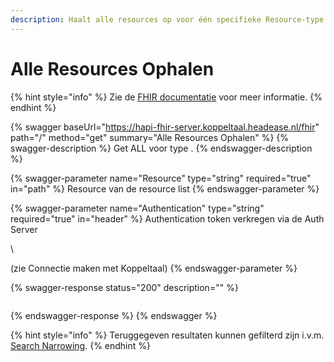 ```yaml
---
description: Haalt alle resources op voor één specifieke Resource-type
---
```


# Alle Resources Ophalen

{% hint style="info" %}
Zie de [FHIR documentatie](https://www.hl7.org/fhir/http.html#read) voor meer informatie.
{% endhint %}

{% swagger baseUrl="https://hapi-fhir-server.koppeltaal.headease.nl/fhir" path="/<Resource>" method="get" summary="Alle Resources Ophalen" %}
{% swagger-description %}
Get ALL voor type <Resource>.
{% endswagger-description %}

{% swagger-parameter name="Resource" type="string" required="true" in="path" %}
Resource van de resource list
{% endswagger-parameter %}

{% swagger-parameter name="Authentication" type="string" required="true" in="header" %}
Authentication token verkregen via de Auth Server

\


(zie Connectie maken met Koppeltaal)
{% endswagger-parameter %}

{% swagger-response status="200" description="" %}
```
```
{% endswagger-response %}
{% endswagger %}

{% hint style="info" %}
Teruggegeven resultaten kunnen gefilterd zijn i.v.m. [Search Narrowing](../../../domeinbeheer/rollen-beheren/search-narrowing.md).
{% endhint %}
